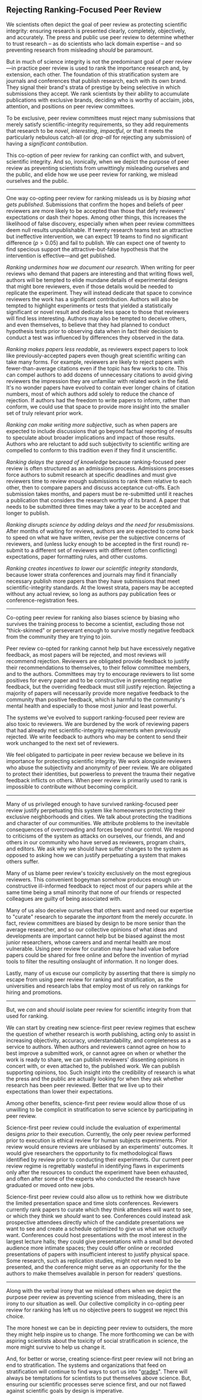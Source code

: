 ## Rejecting Ranking-Focused Peer Review

We scientists often depict the goal of peer review as protecting scientific integrity: ensuring research is presented clearly, completely, objectively, and accurately. The press and public use peer review to determine whether to trust research – as do scientists who lack domain expertise – and so preventing research from misleading *should* be paramount.

But in much of science integrity is not the predominant goal of peer review—in practice peer review is used to rank the importance research and, by extension, each other.<!-- *ranking*. Peer review is the linchpin of the system that we scientists use
--> The foundation of this stratification system are journals and conferences that publish research, each with its own brand. They signal their brand's strata of prestige by being selective in which submissions they accept. We rank scientists by their ability to accumulate publications with exclusive brands, deciding who is worthy of acclaim, jobs, attention, and positions on peer review committees.

To be exclusive, peer review committees must reject many submissions that merely satisfy scientific-integrity requirements, so they add requirements that research to be *novel*, *interesting*, *impactful*, or that it meets the particularly nebulous catch-all (or *drop-all* for rejecting any submission) of having a *significant contribution*.

This co-option of peer review for ranking can conflict with, and subvert, scientific integrity. And so, ironically, when we depict the purpose of peer review as preventing scientists from unwittingly misleading ourselves and the public, and elide how we use peer review for ranking, we mislead ourselves and the public.

<!-- Ranking conflicts with integrity -->
---

One way co-opting peer review for ranking misleads us is by *biasing what gets published*. Submissions that confirm the hopes and beliefs of peer reviewers are more likely to be accepted than those that defy reviewers' expectations or dash their hopes. Among other things, this increases the likelihood of false discovery, especially when when peer review committees deem null results unpublishable. If twenty research teams test an attractive but ineffective intervention, we can expect 19 teams to find no significant difference ($p>0.05$) and fail to publish. We can expect one of twenty to find specious  support the attractive-but-false hypothesis that the intervention is effective—and get published.

*Ranking undermines how we document our research.* When writing for  peer reviews who demand that papers are interesting and that writing flows well, authors will be tempted to elide mundane details of experimental designs that might bore reviewers, even if those details would be needed to replicate the experiment. They will instead dedicate that space to convince reviewers the work has a significant contribution. Authors will also be tempted to highlight experiments or tests that yielded a statistically significant or novel result and dedicate less space to those that reviewers will find less interesting. Authors may also be tempted to deceive others, and even themselves, to believe that they had planned to conduct hypothesis tests prior to observing data when in fact their decision to conduct a test was influenced by differences they observed in the data.

*Ranking makes papers less readable*, as reviewers expect papers to look like previously-accepted papers even though great scientific writing can take many forms. For example, reviewers are likely to reject papers with fewer-than-average citations even if the topic has few works to cite. This can compel authors to add dozens of unnecessary citations to avoid giving reviewers the impression they are unfamiliar with related work in the field. It's no wonder papers have evolved to contain ever longer chains of citation numbers, most of which authors add solely to reduce the chance of rejection. If authors had the freedom to write papers to inform, rather than conform, we could use that space to provide more insight into the smaller set of truly relevant prior work.

*Ranking can make writing more subjective*, such as when papers are expected to include discussions that go beyond factual reporting of results to speculate about broader implications and impact of those results. Authors who are reluctant to add such subjectivity to scientific writing are compelled to conform to this tradition even if they find it unscientific.

*Ranking delays the spread of knowledge* because ranking-focused peer review is often structured as an admissions process. Admissions processes force authors to submit research at specific deadlines and must give reviewers time to review enough submissions to rank them relative to each other, then to compare papers and discuss acceptance cut-offs. Each submission takes months, and papers must be re-submitted until it reaches a publication that considers the research worthy of its brand. A paper that needs to be submitted three times may take a year to be accepted and longer to publish.

*Ranking disrupts science by adding delays and the need for resubmissions.* After months of waiting for reviews, authors are are expected to come back to speed on what we have written, revise per the subjective concerns of reviewers, and (unless lucky enough to be accepted in the first round) re-submit to a different set of reviewers with different (often conflicting) expectations, paper formatting rules, and other customs.

*Ranking creates incentives to lower our scientific integrity standards*, because lower strata conferences and journals may find it financially necessary publish more papers than they have submissions that meet scientific-integrity standards. At the lowest strata, papers may be accepted without any actual review, so long as authors pay publication fees or conference-registration fees.

---

Co-opting peer review for ranking also biases science by biasing who survives the training process to become a scientist, excluding those not "thick-skinned" or perseverant enough to survive mostly negative feedback from the community they are trying to join.

Peer review co-opted for ranking cannot help but have excessively negative feedback, as most papers will be rejected, and most reviews will recommend rejection. Reviewers are obligated provide feedback to justify their recommendations to themselves, to their fellow committee members, and to the authors. Committees may try to encourage reviewers to list some positives for every paper and to be constructive in presenting negative feedback, but the overriding feedback must still justify rejection. Rejecting a majority of papers will necessarily provide more negative feedback to the community than positive feedback, which is harmful to the community's mental health and especially to those most junior and least powerful.

The systems we've evolved to support ranking-focused peer review are also toxic to reviewers. We are burdened by the work of reviewing papers that had already met scientific-integrity requirements when previously rejected. We write feedback to authors who may be content to send their work unchanged to the next set of reviewers.

We feel obligated to participate in peer review because we believe in its importance for protecting scientific integrity. We work alongside reviewers who abuse the subjectivity and anonymity of peer review. We are obligated to protect their identities, but powerless to prevent the trauma their negative feedback inflicts on others. When peer review is primarily used to rank is impossible to contribute without becoming complicit.

<!-- The lies we tell ourselves -->
<!-- #### Facing the truth about ranking -->
---

<!-- Metaphor of gated community and of NIMBY construction limits -->
Many of us privileged enough to have survived ranking-focused peer review justify perpetuating this system like homeowners protecting their exclusive neighborhoods and cities. We talk about protecting the traditions and character of our communities. We attribute problems to the inevitable consequences of overcrowding and forces beyond our control. We respond to criticisms of the system as attacks on ourselves, our friends, and and others in our community who have served as reviewers, program chairs, and editors. We ask why we should have suffer changes to the system as opposed to asking how we can justify perpetuating a system that makes others suffer.

Many of us blame peer review's toxicity exclusively on the most egregious reviewers. This convenient bogeyman somehow produces enough un-constructive ill-informed feedback to reject most of our papers while at the same time being a small minority that none of our friends or respected colleagues are guilty of being associated with.

Many of us also deceive ourselves that others want and need our expertise to "curate" research to separate the *important* from the merely *accurate*. In fact, review committees are biased by design to be more senior than the average researcher, and so our collective opinions of what ideas and developments are important cannot help but be biased against the most junior researchers, whose careers and and mental health are most vulnerable. Using peer review for curation may have had value before papers could be shared for free online and before the invention of myriad tools to filter the resulting onslaught of information. It no longer does.
<!-- Yet even those of us in Computer Science, whose technical contributions frequently disrupt other industries, are strangely averse to changing with the times. -->

Lastly, many of us excuse our complicity by asserting that there is simply no escape from using peer review for ranking and stratification, as the universities and research labs that employ most of us rely on rankings for hiring and promotions.

<!-- But we can -->
---

But, we *can* and *should* isolate peer review for scientific integrity from that used for ranking.

We can start by creating new science-first peer review regimes that eschew the question of whether research is worth publishing, acting only to assist in increasing objectivity, accuracy, understandability, and completeness as a service to authors. When authors and reviewers cannot agree on how to best improve a submitted work, or cannot agree on when or whether the work is ready to share, we can publish reviewers' dissenting opinions in concert with, or even attached to, the published work. We can publish supporting opinions, too. Such insight into the credibility of research is what the press and the public are actually looking for when they ask whether research has been peer reviewed. Better that we live up to their expectations than lower their expectations.

Among other benefits, science-first peer review would allow those of us unwilling to be complicit in stratification to serve science by participating in peer review.

Science-first peer review could include the evaluation of experimental designs *prior* to their execution. Currently, the only peer review performed prior to execution is ethical review for human subjects experiments. Prior review would ensure reviews are unbiased by an experiments' outcomes. It would give researchers the opportunity to fix methodological flaws identified by review prior to conducting their experiments. Our current peer review regime is regrettably wasteful in identifying flaws in experiments only after the resources to conduct the experiment have been exhausted, and often after some of the experts who conducted the research have graduated or moved onto new jobs.

Science-first peer review could also allow us to rethink how we distribute the limited presentation space and time slots conferences. Reviewers currently rank papers to curate which they think attendees will want to see, or which they think we *should* want to see. Conferences could instead ask prospective attendees directly which of the candidate presentations we want to see and create a schedule optimized to give us what we *actually* want. Conferences could host presentations with the most interest in the largest lecture halls; they could give presentations with a small but devoted audience more intimate spaces; they could offer online or recorded presentations of papers with insufficient interest to justify physical space. Some research, such as replication studies, might not even need to be presented, and the conference might serve as an opportunity for the the authors to make themselves available in person for readers' questions.

---

Along with the verbal irony that we mislead others when we depict the purpose peer review as preventing science from misleading, there is an irony to our situation as well. Our collective complicity in co-opting peer review for ranking has left us no objective peers to suggest we reject this choice.

The more honest we can be in depicting peer review to outsiders, the more they might help inspire us to change. The more forthcoming we can be with aspiring scientists about the toxicity of social stratification in science, the more might survive to help us change it.

And, for better or worse, creating science-first peer review will not bring an end to stratification. The systems and organizations that feed on stratification will continue to find ways to sort us into "[grades](https://awards.acm.org/advanced-member-grades)". There will always be temptations for scientists to put themselves above science. But, ensuring our scientific processes serve science first, and our not flawed against scientific goals by design is imperative.

<!-- (While few of us think of ourselves as proponents of social stratification, we become implicit advocates when conforming to the pressure to publicly congratulate peers elevated to the next strata.) We should at least acknowledge and reckon with social stratification in science because our failure to do so has made it harder for aspiring scientists to survive it. -->
 


<!-- em — , en –   …  -->
